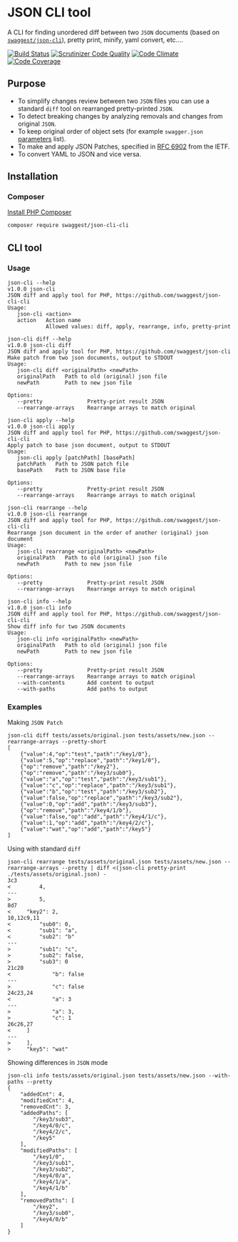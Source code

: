 # JSON CLI tool

A CLI for finding unordered diff between two `JSON` documents (based on [`swaggest/json-cli`](https://github.com/swaggest/json-cli)), pretty print, minify, yaml convert, etc....

[![Build Status](https://travis-ci.org/swaggest/json-cli-cli.svg?branch=master)](https://travis-ci.org/swaggest/json-cli-cli)
[![Scrutinizer Code Quality](https://scrutinizer-ci.com/g/swaggest/json-cli-cli/badges/quality-score.png?b=master)](https://scrutinizer-ci.com/g/swaggest/json-cli-cli/?branch=master)
[![Code Climate](https://codeclimate.com/github/swaggest/json-cli-cli/badges/gpa.svg)](https://codeclimate.com/github/swaggest/json-cli-cli)
[![Code Coverage](https://scrutinizer-ci.com/g/swaggest/json-cli-cli/badges/coverage.png?b=master)](https://scrutinizer-ci.com/g/swaggest/json-cli-cli/code-structure/master/code-coverage)

## Purpose

 * To simplify changes review between two `JSON` files you can use a standard `diff` tool on rearranged pretty-printed `JSON`.
 * To detect breaking changes by analyzing removals and changes from original `JSON`.
 * To keep original order of object sets (for example `swagger.json` [parameters](https://swagger.io/docs/specification/describing-parameters/) list).
 * To make and apply JSON Patches, specified in [RFC 6902](http://tools.ietf.org/html/rfc6902) from the IETF.
 * To convert YAML to JSON and vice versa.

## Installation

### Composer

[Install PHP Composer](https://getcomposer.org/doc/00-intro.md)

```bash
composer require swaggest/json-cli-cli
```

## CLI tool

### Usage

```
json-cli --help
v1.0.0 json-cli
JSON diff and apply tool for PHP, https://github.com/swaggest/json-cli-cli
Usage: 
   json-cli <action>
   action   Action name
            Allowed values: diff, apply, rearrange, info, pretty-print
```

```
json-cli diff --help
v1.0.0 json-cli diff
JSON diff and apply tool for PHP, https://github.com/swaggest/json-cli
Make patch from two json documents, output to STDOUT
Usage:
   json-cli diff <originalPath> <newPath>
   originalPath   Path to old (original) json file
   newPath        Path to new json file

Options:
   --pretty              Pretty-print result JSON
   --rearrange-arrays    Rearrange arrays to match original
```

```
json-cli apply --help
v1.0.0 json-cli apply
JSON diff and apply tool for PHP, https://github.com/swaggest/json-cli-cli
Apply patch to base json document, output to STDOUT
Usage:
   json-cli apply [patchPath] [basePath]
   patchPath   Path to JSON patch file
   basePath    Path to JSON base file

Options:
   --pretty              Pretty-print result JSON
   --rearrange-arrays    Rearrange arrays to match original
```

```
json-cli rearrange --help
v1.0.0 json-cli rearrange
JSON diff and apply tool for PHP, https://github.com/swaggest/json-cli-cli
Rearrange json document in the order of another (original) json document
Usage:
   json-cli rearrange <originalPath> <newPath>
   originalPath   Path to old (original) json file
   newPath        Path to new json file

Options:
   --pretty              Pretty-print result JSON
   --rearrange-arrays    Rearrange arrays to match original
```

```
json-cli info --help
v1.0.0 json-cli info
JSON diff and apply tool for PHP, https://github.com/swaggest/json-cli-cli
Show diff info for two JSON documents
Usage:
   json-cli info <originalPath> <newPath>
   originalPath   Path to old (original) json file
   newPath        Path to new json file

Options:
   --pretty              Pretty-print result JSON
   --rearrange-arrays    Rearrange arrays to match original
   --with-contents       Add content to output
   --with-paths          Add paths to output
```

### Examples

Making `JSON Patch`

```
json-cli diff tests/assets/original.json tests/assets/new.json --rearrange-arrays --pretty-short
[
    {"value":4,"op":"test","path":"/key1/0"},
    {"value":5,"op":"replace","path":"/key1/0"},
    {"op":"remove","path":"/key2"},
    {"op":"remove","path":"/key3/sub0"},
    {"value":"a","op":"test","path":"/key3/sub1"},
    {"value":"c","op":"replace","path":"/key3/sub1"},
    {"value":"b","op":"test","path":"/key3/sub2"},
    {"value":false,"op":"replace","path":"/key3/sub2"},
    {"value":0,"op":"add","path":"/key3/sub3"},
    {"op":"remove","path":"/key4/1/b"},
    {"value":false,"op":"add","path":"/key4/1/c"},
    {"value":1,"op":"add","path":"/key4/2/c"},
    {"value":"wat","op":"add","path":"/key5"}
]
```

Using with standard `diff`

```
json-cli rearrange tests/assets/original.json tests/assets/new.json --rearrange-arrays --pretty | diff <(json-cli pretty-print ./tests/assets/original.json) -
3c3
<         4,
---
>         5,
8d7
<     "key2": 2,
10,12c9,11
<         "sub0": 0,
<         "sub1": "a",
<         "sub2": "b"
---
>         "sub1": "c",
>         "sub2": false,
>         "sub3": 0
21c20
<             "b": false
---
>             "c": false
24c23,24
<             "a": 3
---
>             "a": 3,
>             "c": 1
26c26,27
<     ]
---
>     ],
>     "key5": "wat"
```

Showing differences in `JSON` mode

```
json-cli info tests/assets/original.json tests/assets/new.json --with-paths --pretty
{
    "addedCnt": 4,
    "modifiedCnt": 4,
    "removedCnt": 3,
    "addedPaths": [
        "/key3/sub3",
        "/key4/0/c",
        "/key4/2/c",
        "/key5"
    ],
    "modifiedPaths": [
        "/key1/0",
        "/key3/sub1",
        "/key3/sub2",
        "/key4/0/a",
        "/key4/1/a",
        "/key4/1/b"
    ],
    "removedPaths": [
        "/key2",
        "/key3/sub0",
        "/key4/0/b"
    ]
}
```
